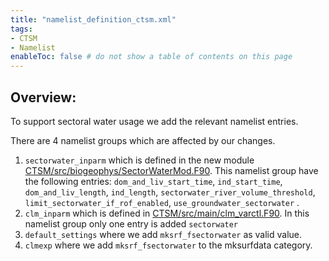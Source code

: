 ```yaml
---
title: "namelist_definition_ctsm.xml"
tags:
- CTSM
- Namelist
enableToc: false # do not show a table of contents on this page
---
```


## Overview:
To support sectoral water usage we add the relevant namelist entries.

There are 4 namelist groups which are affected by our changes.
1. `sectorwater_inparm` which is defined in the new module [CTSM/src/biogeophys/SectorWaterMod.F90](Documentation/CTSM/SectorWaterMod.md). This namelist group have the following entries: `dom_and_liv_start_time`,  `ind_start_time`,  `dom_and_liv_length`, `ind_length`, `sectorwater_river_volume_threshold`, `limit_sectorwater_if_rof_enabled`,  `use_groundwater_sectorwater` .
2. `clm_inparm` which is defined in [CTSM/src/main/clm_varctl.F90](Documentation/CTSM/clm_varctl.md). In this namelist group only one entry is added `sectorwater`
3. `default_settings` where we add `mksrf_fsectorwater` as valid value.
4. `clmexp` where we add `mksrf_fsectorwater` to the mksurfdata category.
